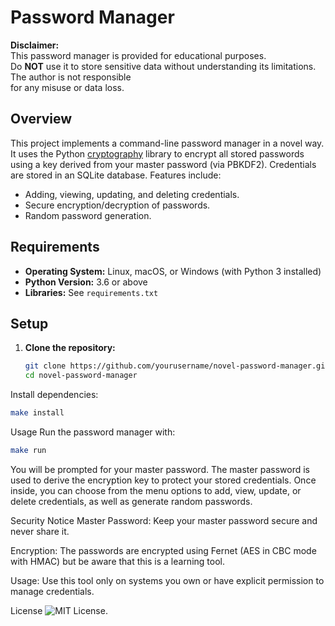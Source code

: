# Password Manager

**Disclaimer:**  
This password manager is provided for educational purposes.  
Do **NOT** use it to store sensitive data without understanding its limitations. The author is not responsible  
for any misuse or data loss.

## Overview

This project implements a command-line password manager in a novel way. It uses the Python [cryptography](https://cryptography.io/en/latest/) library to encrypt all stored passwords using a key derived from your master password (via PBKDF2). Credentials are stored in an SQLite database. Features include:

- Adding, viewing, updating, and deleting credentials.
- Secure encryption/decryption of passwords.
- Random password generation.

## Requirements

- **Operating System:** Linux, macOS, or Windows (with Python 3 installed)
- **Python Version:** 3.6 or above
- **Libraries:** See `requirements.txt`

## Setup

1. **Clone the repository:**

   ```bash
   git clone https://github.com/yourusername/novel-password-manager.git
   cd novel-password-manager

Install dependencies:

```bash
make install
```
Usage
Run the password manager with:

```bash
make run
```

You will be prompted for your master password. The master password is used to derive the encryption key to protect your stored credentials. Once inside, you can choose from the menu options to add, view, update, or delete credentials, as well as generate random passwords.

Security Notice
Master Password:
Keep your master password secure and never share it.

Encryption:
The passwords are encrypted using Fernet (AES in CBC mode with HMAC) but be aware that this is a learning tool.

Usage:
Use this tool only on systems you own or have explicit permission to manage credentials.

License
![MIT License]().

